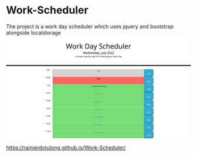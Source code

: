 # Work-Scheduler

The project is a work day scheduler which uses jquery and bootstrap alongside localstorage
![Screenshot](Screenshot.png)

https://rainierdotulong.github.io/Work-Scheduler/
